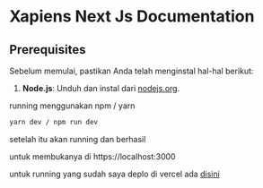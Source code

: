 # Xapiens Next Js Documentation

## Prerequisites

Sebelum memulai, pastikan Anda telah menginstal hal-hal berikut:

1. **Node.js**: Unduh dan instal dari [nodejs.org](https://nodejs.org/).

running menggunakan npm / yarn

```bash
yarn dev / npm run dev

```
setelah itu akan running dan berhasil

untuk membukanya di https://localhost:3000

untuk running yang sudah saya deplo di vercel ada [disini](https://xapiens-nextjs-q5jfsm1hq-richards-projects-937db622.vercel.app/)
